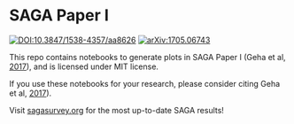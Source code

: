 # SAGA Paper I

[![DOI:10.3847/1538-4357/aa8626](https://img.shields.io/badge/DOI-10.3847%2F1538--4357%2aa8626-brightgreen.svg)](https://doi.org/10.3847/1538-4357/aa8626)
[![arXiv:1705.06743](https://img.shields.io/badge/astro--ph.CO-arXiv%3A1705.06743-B31B1B.svg)](https://arxiv.org/abs/1705.06743)

This repo contains notebooks to generate plots in SAGA Paper I (Geha et al, [2017](https://doi.org/10.3847/1538-4357/aa8626)), 
and is licensed under MIT license. 

If you use these notebooks for your research, please consider citing Geha et al, [2017](https://doi.org/10.3847/1538-4357/aa8626)). 

Visit [sagasurvey.org](https://sagasurvey.org) for the most up-to-date SAGA results! 
